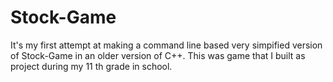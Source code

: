 # Stock-Game
It's my first attempt at making a command line based very simpified version of Stock-Game in an older version of C++.
This was game that I built as project during my 11 th grade in school.

